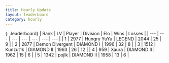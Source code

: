 ```yaml
---
title: Hourly Update
layout: leaderboard
category: hourly
---
```


{: .leaderboard}
| Rank | LV | Player | Division | Elo | Wins | Losses |
| --- | --- | --- | --- | --- | --- | --- |
| <span data-change="0">1</span> | 2977 | <span title="ID: 164871">Hungry YuYu</span> | LEGEND | <span data-change="0">2044</span> | <span data-change="0">25</span> | <span data-change="0">9</span> |
| <span data-change="0">2</span> | 2877 | <span title="ID: 370081">Demon Divergent</span> | DIAMOND I | <span data-change="7">1996</span> | <span data-change="3">32</span> | <span data-change="1">8</span> |
| <span data-change="0">3</span> | 1512 | <span title="ID: 392407">Kunzut1k</span> | DIAMOND II | <span data-change="0">1963</span> | <span data-change="0">26</span> | <span data-change="0">12</span> |
| <span data-change="0">4</span> | 959 | <span title="ID: 200908">Xaura</span> | DIAMOND II | <span data-change="0">1962</span> | <span data-change="0">15</span> | <span data-change="0">6</span> |
| <span data-change="0">5</span> | 1342 | <span title="ID: 4783">pojlk</span> | DIAMOND II | <span data-change="0">1958</span> | <span data-change="0">13</span> | <span data-change="0">6</span> |